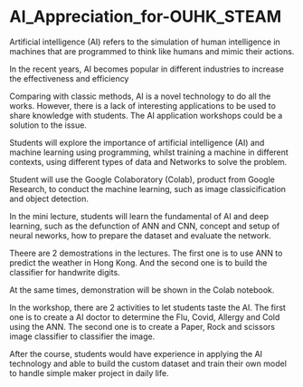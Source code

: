 # AI_Appreciation_for-OUHK_STEAM

Artificial intelligence (AI) refers to the simulation of human intelligence in machines that are programmed to think like humans and mimic their actions.

In the recent years, AI becomes popular in different industries to increase the effectiveness and efficiency

Comparing with classic methods, AI is a novel technology to do all the works. However, there is a lack of interesting applications to be used to share knowledge with students.  The AI application workshops could be a solution to the issue.

Students will explore the importance of artificial intelligence (AI) and machine learning  using programming, whilst training a machine in different contexts, using different types of data and Networks to solve the problem. 

Student will use the Google Colaboratory (Colab), product from Google Research, to conduct the machine learning, such as image classicification and object detection. 

In the mini lecture, students will learn the fundamental of AI and deep learning, such as the defunction of ANN and CNN, concept and setup of neural neworks, how to prepare the dataset and evaluate the network. 

Theere are 2 demostrations in the lectures. The first one is to use ANN to predict the weather in Hong Kong. And the second one is to build the classifier for handwrite digits. 

At the same times, demonstration will be shown in the Colab notebook. 

In the workshop, there are 2 activities to let students taste the AI. The first one is to create a AI doctor to determine the Flu, Covid, Allergy and Cold using the ANN. The second one is to create a Paper, Rock and scissors image classifier to classifier the image. 

After the course, students would have experience in applying the AI technology and able to build the custom dataset and train their own model to handle simple maker project in daily life. 

